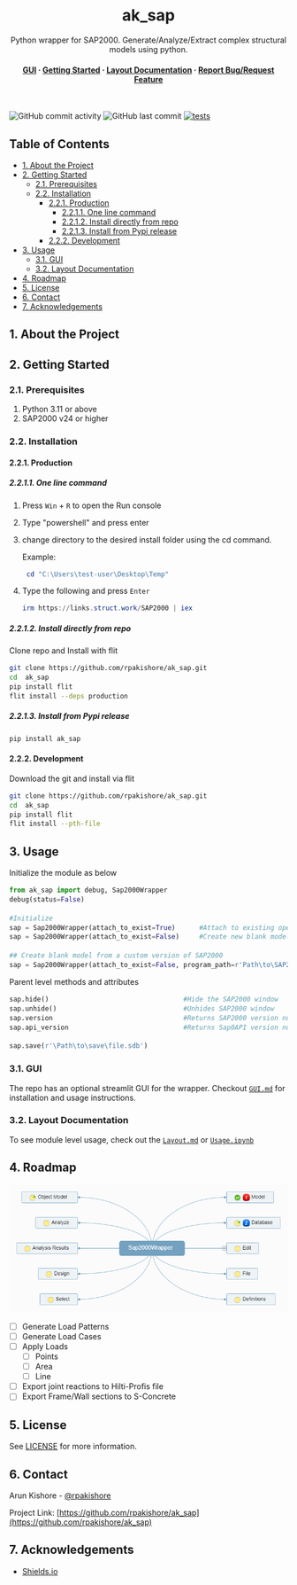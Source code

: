 <!--- Heading --->
<div align="center">
  <h1>ak_sap</h1>
  <p>
    Python wrapper for SAP2000. 
    Generate/Analyze/Extract complex structural models using python. 
  </p>
<h4>
    <a href="https://github.com/rpakishore/ak_sap/blob/main/documentation/Usage/GUI.md">GUI</a>
  <span> · </span>
    <a href="https://github.com/rpakishore/ak_sap/tree/main?tab=readme-ov-file#2-getting-started">Getting Started</a>
  <span> · </span>
    <a href="https://github.com/rpakishore/ak_sap/blob/main/documentation/Layout.md">Layout Documentation</a>
  <span> · </span>
    <a href="https://github.com/rpakishore/ak_sap/issues/">Report Bug/Request Feature</a>

  </h4>
</div>
<br />

![GitHub commit activity](https://img.shields.io/github/commit-activity/m/rpakishore/ak_sap)
![GitHub last commit](https://img.shields.io/github/last-commit/rpakishore/ak_sap)
[![tests](https://github.com/rpakishore/ak_sap/actions/workflows/test.yml/badge.svg?branch=main)](https://github.com/rpakishore/ak_sap/actions/workflows/test.yml)

<!-- Table of Contents -->
<h2>Table of Contents</h2>

- [1. About the Project](#1-about-the-project)
- [2. Getting Started](#2-getting-started)
  - [2.1. Prerequisites](#21-prerequisites)
  - [2.2. Installation](#22-installation)
    - [2.2.1. Production](#221-production)
      - [2.2.1.1. One line command](#2211-one-line-command)
      - [2.2.1.2. Install directly from repo](#2212-install-directly-from-repo)
      - [2.2.1.3. Install from Pypi release](#2213-install-from-pypi-release)
    - [2.2.2. Development](#222-development)
- [3. Usage](#3-usage)
  - [3.1. GUI](#31-gui)
  - [3.2. Layout Documentation](#32-layout-documentation)
- [4. Roadmap](#4-roadmap)
- [5. License](#5-license)
- [6. Contact](#6-contact)
- [7. Acknowledgements](#7-acknowledgements)

<!-- About the Project -->
## 1. About the Project

<!-- Getting Started -->
## 2. Getting Started

<!-- Prerequisites -->
### 2.1. Prerequisites

1. Python 3.11 or above
2. SAP2000 v24 or higher

<!-- Installation -->
### 2.2. Installation

#### 2.2.1. Production

##### 2.2.1.1. One line command

1. Press `Win` + `R` to open the Run console
2. Type "powershell" and press enter
3. change directory to the desired install folder using the cd command.

   Example:

   ```powershell
    cd "C:\Users\test-user\Desktop\Temp"
   ```

4. Type the following and press `Enter`

   ```powershell
   irm https://links.struct.work/SAP2000 | iex
   ```

##### 2.2.1.2. Install directly from repo

Clone repo and Install with flit

```bash
git clone https://github.com/rpakishore/ak_sap.git
cd  ak_sap
pip install flit
flit install --deps production
```

##### 2.2.1.3. Install from Pypi release

```bash
pip install ak_sap
```

#### 2.2.2. Development

Download the git and install via flit

```bash
git clone https://github.com/rpakishore/ak_sap.git
cd  ak_sap
pip install flit
flit install --pth-file
```

<!-- Usage -->
## 3. Usage

Initialize the module as below

```python
from ak_sap import debug, Sap2000Wrapper
debug(status=False)

#Initialize
sap = Sap2000Wrapper(attach_to_exist=True)      #Attach to existing opened model
sap = Sap2000Wrapper(attach_to_exist=False)     #Create new blank model from latest SAP2000

## Create blank model from a custom version of SAP2000
sap = Sap2000Wrapper(attach_to_exist=False, program_path=r'Path\to\SAP2000.exe')

```

Parent level methods and attributes

```python
sap.hide()                                  #Hide the SAP2000 window
sap.unhide()                                #Unhides SAP2000 window
sap.version                                 #Returns SAP2000 version number
sap.api_version                             #Returns Sap0API version number

sap.save(r'\Path\to\save\file.sdb')
```

### 3.1. GUI

The repo has an optional streamlit GUI for the wrapper. Checkout [`GUI.md`](/documentation/Usage/GUI.md) for installation and usage instructions.

### 3.2. Layout Documentation

To see module level usage, check out the [`Layout.md`](/documentation/Layout.md) or [`Usage.ipynb`](/documentation/Usage.ipynb)

<!-- Roadmap -->
## 4. Roadmap

![Roadmap/Checklist](/documentation/assets/mindmap.png)

- [ ] Generate Load Patterns
- [ ] Generate Load Cases
- [ ] Apply Loads
  - [ ] Points
  - [ ] Area
  - [ ] Line
- [ ] Export joint reactions to Hilti-Profis file
- [ ] Export Frame/Wall sections to S-Concrete

<!-- License -->
## 5. License

See [LICENSE](https://github.com/rpakishore/ak_sap/blob/main/LICENSE) for more information.

<!-- Contact -->
## 6. Contact

Arun Kishore - [@rpakishore](mailto:pypi@rpakishore.co.in)

Project Link: [https://github.com/rpakishore/ak_sap](https://github.com/rpakishore/ak_sap)

<!-- Acknowledgments -->
## 7. Acknowledgements

- [Shields.io](https://shields.io/)
